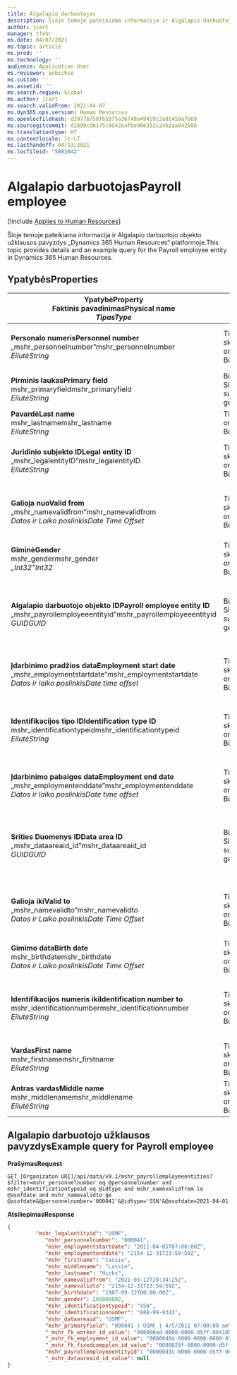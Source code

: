 ```yaml
---
title: Algalapio darbuotojas
description: Šioje temoje pateikiama informacija ir Algalapio darbuotojo objekto užklausos pavyzdys „Dynamics 365 Human Resources“ platformoje.
author: jcart
manager: tfehr
ms.date: 04/07/2021
ms.topic: article
ms.prod: ''
ms.technology: ''
audience: Application User
ms.reviewer: anbichse
ms.custom: ''
ms.assetid: ''
ms.search.region: Global
ms.author: jcart
ms.search.validFrom: 2021-04-07
ms.dyn365.ops.version: Human Resources
ms.openlocfilehash: d3977b758f65875a36749a49459c2a81459a7b69
ms.sourcegitcommit: d18d9cdb175c9d42eafbed66352c24b2aa94258b
ms.translationtype: HT
ms.contentlocale: lt-LT
ms.lasthandoff: 04/13/2021
ms.locfileid: "5882042"
---
```

# <a name="payroll-employee"></a><span data-ttu-id="1d451-103">Algalapio darbuotojas</span><span class="sxs-lookup"><span data-stu-id="1d451-103">Payroll employee</span></span>

[!include [Applies to Human Resources](../includes/applies-to-hr.md)]

<span data-ttu-id="1d451-104">Šioje temoje pateikiama informacija ir Algalapio darbuotojo objekto užklausos pavyzdys „Dynamics 365 Human Resources“ platformoje.</span><span class="sxs-lookup"><span data-stu-id="1d451-104">This topic provides details and an example query for the Payroll employee entity in Dynamics 365 Human Resources.</span></span>

## <a name="properties"></a><span data-ttu-id="1d451-105">Ypatybės</span><span class="sxs-lookup"><span data-stu-id="1d451-105">Properties</span></span>

| <span data-ttu-id="1d451-106">Ypatybė</span><span class="sxs-lookup"><span data-stu-id="1d451-106">Property</span></span><br><span data-ttu-id="1d451-107">**Faktinis pavadinimas**</span><span class="sxs-lookup"><span data-stu-id="1d451-107">**Physical name**</span></span><br><span data-ttu-id="1d451-108">**_Tipas_**</span><span class="sxs-lookup"><span data-stu-id="1d451-108">**_Type_**</span></span> | <span data-ttu-id="1d451-109">Naudoti</span><span class="sxs-lookup"><span data-stu-id="1d451-109">Use</span></span> | <span data-ttu-id="1d451-110">Aprašas</span><span class="sxs-lookup"><span data-stu-id="1d451-110">Description</span></span> |
| --- | --- | --- |
| <span data-ttu-id="1d451-111">**Personalo numeris**</span><span class="sxs-lookup"><span data-stu-id="1d451-111">**Personnel number**</span></span><br><span data-ttu-id="1d451-112">„mshr_personnelnumber”</span><span class="sxs-lookup"><span data-stu-id="1d451-112">mshr_personnelnumber</span></span><br><span data-ttu-id="1d451-113">*Eilutė*</span><span class="sxs-lookup"><span data-stu-id="1d451-113">*String*</span></span> | <span data-ttu-id="1d451-114">Tik skaitomas</span><span class="sxs-lookup"><span data-stu-id="1d451-114">Read-only</span></span><br><span data-ttu-id="1d451-115">Būtina</span><span class="sxs-lookup"><span data-stu-id="1d451-115">Required</span></span> | <span data-ttu-id="1d451-116">Unikalus darbuotojo personalo numeris.</span><span class="sxs-lookup"><span data-stu-id="1d451-116">The employee's unique personnel number.</span></span> |
| <span data-ttu-id="1d451-117">**Pirminis laukas**</span><span class="sxs-lookup"><span data-stu-id="1d451-117">**Primary field**</span></span><br><span data-ttu-id="1d451-118">mshr_primaryfield</span><span class="sxs-lookup"><span data-stu-id="1d451-118">mshr_primaryfield</span></span><br><span data-ttu-id="1d451-119">*Eilutė*</span><span class="sxs-lookup"><span data-stu-id="1d451-119">*String*</span></span> | <span data-ttu-id="1d451-120">Būtina</span><span class="sxs-lookup"><span data-stu-id="1d451-120">Required</span></span><br><span data-ttu-id="1d451-121">Sistemos sugeneruota</span><span class="sxs-lookup"><span data-stu-id="1d451-121">System generated</span></span> |  |
| <span data-ttu-id="1d451-122">**Pavardė**</span><span class="sxs-lookup"><span data-stu-id="1d451-122">**Last name**</span></span><br><span data-ttu-id="1d451-123">mshr_lastname</span><span class="sxs-lookup"><span data-stu-id="1d451-123">mshr_lastname</span></span><br><span data-ttu-id="1d451-124">*Eilutė*</span><span class="sxs-lookup"><span data-stu-id="1d451-124">*String*</span></span> | <span data-ttu-id="1d451-125">Tik skaityti</span><span class="sxs-lookup"><span data-stu-id="1d451-125">Read only</span></span><br><span data-ttu-id="1d451-126">Būtina</span><span class="sxs-lookup"><span data-stu-id="1d451-126">Required</span></span> | <span data-ttu-id="1d451-127">Darbuotojo pavardė.</span><span class="sxs-lookup"><span data-stu-id="1d451-127">Employee last name.</span></span> |
| <span data-ttu-id="1d451-128">**Juridinio subjekto ID**</span><span class="sxs-lookup"><span data-stu-id="1d451-128">**Legal entity ID**</span></span><br><span data-ttu-id="1d451-129">„mshr_legalentityID”</span><span class="sxs-lookup"><span data-stu-id="1d451-129">mshr_legalentityID</span></span><br><span data-ttu-id="1d451-130">*Eilutė*</span><span class="sxs-lookup"><span data-stu-id="1d451-130">*String*</span></span> | <span data-ttu-id="1d451-131">Tik skaitomas</span><span class="sxs-lookup"><span data-stu-id="1d451-131">Read-only</span></span><br><span data-ttu-id="1d451-132">Būtina</span><span class="sxs-lookup"><span data-stu-id="1d451-132">Required</span></span> | <span data-ttu-id="1d451-133">Nurodo juridinį asmenį (įmonę).</span><span class="sxs-lookup"><span data-stu-id="1d451-133">Specifies the legal entity (company).</span></span> |
| <span data-ttu-id="1d451-134">**Galioja nuo**</span><span class="sxs-lookup"><span data-stu-id="1d451-134">**Valid from**</span></span><br><span data-ttu-id="1d451-135">„mshr_namevalidfrom”</span><span class="sxs-lookup"><span data-stu-id="1d451-135">mshr_namevalidfrom</span></span><br><span data-ttu-id="1d451-136">*Datos ir Laiko poslinkis*</span><span class="sxs-lookup"><span data-stu-id="1d451-136">*Date Time Offset*</span></span> | <span data-ttu-id="1d451-137">Tik skaitomas</span><span class="sxs-lookup"><span data-stu-id="1d451-137">Read-only</span></span> <br><span data-ttu-id="1d451-138">Būtina</span><span class="sxs-lookup"><span data-stu-id="1d451-138">Required</span></span> | <span data-ttu-id="1d451-139">Data, nuo kurios galioja darbuotojo informacija.</span><span class="sxs-lookup"><span data-stu-id="1d451-139">Date the employee information is valid from.</span></span>  |
| <span data-ttu-id="1d451-140">**Giminė**</span><span class="sxs-lookup"><span data-stu-id="1d451-140">**Gender**</span></span><br><span data-ttu-id="1d451-141">mshr_gender</span><span class="sxs-lookup"><span data-stu-id="1d451-141">mshr_gender</span></span><br><span data-ttu-id="1d451-142">*„Int32”*</span><span class="sxs-lookup"><span data-stu-id="1d451-142">*Int32*</span></span> | <span data-ttu-id="1d451-143">Tik skaitomas</span><span class="sxs-lookup"><span data-stu-id="1d451-143">Read-only</span></span><br><span data-ttu-id="1d451-144">Būtina</span><span class="sxs-lookup"><span data-stu-id="1d451-144">Required</span></span> | <span data-ttu-id="1d451-145">Darbuotojo lytis.</span><span class="sxs-lookup"><span data-stu-id="1d451-145">The employee's gender.</span></span> |
| <span data-ttu-id="1d451-146">**Algalapio darbuotojo objekto ID**</span><span class="sxs-lookup"><span data-stu-id="1d451-146">**Payroll employee entity ID**</span></span><br><span data-ttu-id="1d451-147">„mshr_payrollemployeeentityid”</span><span class="sxs-lookup"><span data-stu-id="1d451-147">mshr_payrollemployeeentityid</span></span><br><span data-ttu-id="1d451-148">*GUID*</span><span class="sxs-lookup"><span data-stu-id="1d451-148">*GUID*</span></span> | <span data-ttu-id="1d451-149">Būtina</span><span class="sxs-lookup"><span data-stu-id="1d451-149">Required</span></span><br><span data-ttu-id="1d451-150">Sistemos sugeneruota</span><span class="sxs-lookup"><span data-stu-id="1d451-150">System generated</span></span> | <span data-ttu-id="1d451-151">Sistemos sukurta GUID reikšmė, skirta unikaliai atpažinti darbuotoją.</span><span class="sxs-lookup"><span data-stu-id="1d451-151">A system-generated GUID value to uniquely identify the employee.</span></span> |
| <span data-ttu-id="1d451-152">**Įdarbinimo pradžios data**</span><span class="sxs-lookup"><span data-stu-id="1d451-152">**Employment start date**</span></span><br><span data-ttu-id="1d451-153">„mshr_employmentstartdate”</span><span class="sxs-lookup"><span data-stu-id="1d451-153">mshr_employmentstartdate</span></span><br><span data-ttu-id="1d451-154">*Datos ir laiko poslinkis*</span><span class="sxs-lookup"><span data-stu-id="1d451-154">*Date time offset*</span></span> | <span data-ttu-id="1d451-155">Tik skaitomas</span><span class="sxs-lookup"><span data-stu-id="1d451-155">Read-only</span></span><br><span data-ttu-id="1d451-156">Būtina</span><span class="sxs-lookup"><span data-stu-id="1d451-156">Required</span></span> | <span data-ttu-id="1d451-157">Darbuotojo įdarbinimo pradžios data.</span><span class="sxs-lookup"><span data-stu-id="1d451-157">The start date of the employee's employment.</span></span> |
| <span data-ttu-id="1d451-158">**Identifikacijos tipo ID**</span><span class="sxs-lookup"><span data-stu-id="1d451-158">**Identification type ID**</span></span><br><span data-ttu-id="1d451-159">mshr_identificationtypeid</span><span class="sxs-lookup"><span data-stu-id="1d451-159">mshr_identificationtypeid</span></span><br><span data-ttu-id="1d451-160">*Eilutė*</span><span class="sxs-lookup"><span data-stu-id="1d451-160">*String*</span></span> |<span data-ttu-id="1d451-161">Tik skaitomas</span><span class="sxs-lookup"><span data-stu-id="1d451-161">Read-only</span></span><br><span data-ttu-id="1d451-162">Būtina</span><span class="sxs-lookup"><span data-stu-id="1d451-162">Required</span></span> | <span data-ttu-id="1d451-163">Darbuotojui apibrėžtas identifikacijos tipas.</span><span class="sxs-lookup"><span data-stu-id="1d451-163">The identification type defined for the employee.</span></span> |
| <span data-ttu-id="1d451-164">**Įdarbinimo pabaigos data**</span><span class="sxs-lookup"><span data-stu-id="1d451-164">**Employment end date**</span></span><br><span data-ttu-id="1d451-165">„mshr_employmentenddate”</span><span class="sxs-lookup"><span data-stu-id="1d451-165">mshr_employmentenddate</span></span><br><span data-ttu-id="1d451-166">*Datos ir laiko poslinkis*</span><span class="sxs-lookup"><span data-stu-id="1d451-166">*Date time offset*</span></span> | <span data-ttu-id="1d451-167">Tik skaitomas</span><span class="sxs-lookup"><span data-stu-id="1d451-167">Read-only</span></span><br><span data-ttu-id="1d451-168">Būtina</span><span class="sxs-lookup"><span data-stu-id="1d451-168">Required</span></span> |<span data-ttu-id="1d451-169">Darbuotojo įdarbinimo pabaiga.</span><span class="sxs-lookup"><span data-stu-id="1d451-169">The end of the employee's employment.</span></span>  |
| <span data-ttu-id="1d451-170">**Srities Duomenys ID**</span><span class="sxs-lookup"><span data-stu-id="1d451-170">**Data area ID**</span></span><br><span data-ttu-id="1d451-171">„mshr_dataareaid_id”</span><span class="sxs-lookup"><span data-stu-id="1d451-171">mshr_dataareaid_id</span></span><br><span data-ttu-id="1d451-172">*GUID*</span><span class="sxs-lookup"><span data-stu-id="1d451-172">*GUID*</span></span> | <span data-ttu-id="1d451-173">Būtina</span><span class="sxs-lookup"><span data-stu-id="1d451-173">Required</span></span> <br><span data-ttu-id="1d451-174">Sistemos sugeneruota</span><span class="sxs-lookup"><span data-stu-id="1d451-174">System generated</span></span> | <span data-ttu-id="1d451-175">Sistemos sukurta GUID vertė, rodanti juridinį subjektą (įmonę).</span><span class="sxs-lookup"><span data-stu-id="1d451-175">System-generated GUID value identifying the legal entity (company).</span></span> |
| <span data-ttu-id="1d451-176">**Galioja iki**</span><span class="sxs-lookup"><span data-stu-id="1d451-176">**Valid to**</span></span><br><span data-ttu-id="1d451-177">„mshr_namevalidto”</span><span class="sxs-lookup"><span data-stu-id="1d451-177">mshr_namevalidto</span></span><br><span data-ttu-id="1d451-178">*Datos ir Laiko poslinkis*</span><span class="sxs-lookup"><span data-stu-id="1d451-178">*Date Time Offset*</span></span> |  <span data-ttu-id="1d451-179">Tik skaitomas</span><span class="sxs-lookup"><span data-stu-id="1d451-179">Read-only</span></span><br><span data-ttu-id="1d451-180">Būtina</span><span class="sxs-lookup"><span data-stu-id="1d451-180">Required</span></span> | <span data-ttu-id="1d451-181">Data, iki kurios galioja darbuotojo informacija.</span><span class="sxs-lookup"><span data-stu-id="1d451-181">Date the employee information is valid to.</span></span> |
| <span data-ttu-id="1d451-182">**Gimimo data**</span><span class="sxs-lookup"><span data-stu-id="1d451-182">**Birth date**</span></span><br><span data-ttu-id="1d451-183">mshr_birthdate</span><span class="sxs-lookup"><span data-stu-id="1d451-183">mshr_birthdate</span></span><br><span data-ttu-id="1d451-184">*Datos ir Laiko poslinkis*</span><span class="sxs-lookup"><span data-stu-id="1d451-184">*Date Time Offset*</span></span> | <span data-ttu-id="1d451-185">Tik skaitomas</span><span class="sxs-lookup"><span data-stu-id="1d451-185">Read-only</span></span> <br><span data-ttu-id="1d451-186">Būtina</span><span class="sxs-lookup"><span data-stu-id="1d451-186">Required</span></span> | <span data-ttu-id="1d451-187">Darbuotojo gimimo data</span><span class="sxs-lookup"><span data-stu-id="1d451-187">The employee's birth date</span></span> |
| <span data-ttu-id="1d451-188">**Identifikacijos numeris iki**</span><span class="sxs-lookup"><span data-stu-id="1d451-188">**Identification number to**</span></span><br><span data-ttu-id="1d451-189">mshr_identificationnumber</span><span class="sxs-lookup"><span data-stu-id="1d451-189">mshr_identificationnumber</span></span><br><span data-ttu-id="1d451-190">*Eilutė*</span><span class="sxs-lookup"><span data-stu-id="1d451-190">*String*</span></span> | <span data-ttu-id="1d451-191">Tik skaitomas</span><span class="sxs-lookup"><span data-stu-id="1d451-191">Read-only</span></span> <br><span data-ttu-id="1d451-192">Būtina</span><span class="sxs-lookup"><span data-stu-id="1d451-192">Required</span></span> |<span data-ttu-id="1d451-193">Darbuotojui apibrėžtas identifikacijos numeris.</span><span class="sxs-lookup"><span data-stu-id="1d451-193">The identification number defined for the employee.</span></span>  |
| <span data-ttu-id="1d451-194">**Vardas**</span><span class="sxs-lookup"><span data-stu-id="1d451-194">**First name**</span></span><br><span data-ttu-id="1d451-195">mshr_firstname</span><span class="sxs-lookup"><span data-stu-id="1d451-195">mshr_firstname</span></span><br><span data-ttu-id="1d451-196">*Eilutė*</span><span class="sxs-lookup"><span data-stu-id="1d451-196">*String*</span></span> | <span data-ttu-id="1d451-197">Tik skaitomas</span><span class="sxs-lookup"><span data-stu-id="1d451-197">Read-only</span></span><br><span data-ttu-id="1d451-198">Būtina</span><span class="sxs-lookup"><span data-stu-id="1d451-198">Required</span></span> | <span data-ttu-id="1d451-199">Darbuotojo vardas.</span><span class="sxs-lookup"><span data-stu-id="1d451-199">Employee first name.</span></span> |
| <span data-ttu-id="1d451-200">**Antras vardas**</span><span class="sxs-lookup"><span data-stu-id="1d451-200">**Middle name**</span></span><br><span data-ttu-id="1d451-201">mshr_middlename</span><span class="sxs-lookup"><span data-stu-id="1d451-201">mshr_middlename</span></span><br><span data-ttu-id="1d451-202">*Eilutė*</span><span class="sxs-lookup"><span data-stu-id="1d451-202">*String*</span></span> | <span data-ttu-id="1d451-203">Tik skaitomas</span><span class="sxs-lookup"><span data-stu-id="1d451-203">Read-only</span></span><br><span data-ttu-id="1d451-204">Būtina</span><span class="sxs-lookup"><span data-stu-id="1d451-204">Required</span></span> |<span data-ttu-id="1d451-205">Darbuotojo antras vardas.</span><span class="sxs-lookup"><span data-stu-id="1d451-205">Employee middle name.</span></span>  |

## <a name="example-query-for-payroll-employee"></a><span data-ttu-id="1d451-206">Algalapio darbuotojo užklausos pavyzdys</span><span class="sxs-lookup"><span data-stu-id="1d451-206">Example query for Payroll employee</span></span>

<span data-ttu-id="1d451-207">**Prašymas**</span><span class="sxs-lookup"><span data-stu-id="1d451-207">**Request**</span></span>

```http
GET [Organizaton URI]/api/data/v9.1/mshr_payrollemployeeentities?$filter=mshr_personnelnumber eq @personnelnumber and mshr_identificationtypeid eq @idtype and mshr_namevalidfrom le @asofdate and mshr_namevalidto ge @asofdate&@personnelnumber='000041'&@idtype='SSN'&@asofdate=2021-04-01
```

<span data-ttu-id="1d451-208">**Atsiliepimas**</span><span class="sxs-lookup"><span data-stu-id="1d451-208">**Response**</span></span>

```json
{
         "mshr_legalentityid": "USMF",
            "mshr_personnelnumber": "000041",
            "mshr_employmentstartdate": "2011-04-05T07:00:00Z",
            "mshr_employmentenddate": "2154-12-31T23:59:59Z",
            "mshr_firstname": "Cassie",
            "mshr_middlename": "Lassie",
            "mshr_lastname": "Hicks",
            "mshr_namevalidfrom": "2021-03-12T20:34:25Z",
            "mshr_namevalidto": "2154-12-31T23:59:59Z",
            "mshr_birthdate": "1987-09-12T00:00:00Z",
            "mshr_gender": 200000002,
            "mshr_identificationtypeid": "SSN",
            "mshr_identificationnumber": "888-99-9342",
            "mshr_dataareaid": "USMF",
            "mshr_primaryfield": "000041 | USMF | 4/5/2011 07:00:00 am",
            "_mshr_fk_worker_id_value": "000000ad-0000-0000-d5ff-004105000000",
            "_mshr_fk_employment_id_value": "00000d0d-0000-0000-0600-014105000000",
            "_mshr_fk_fixedcompplan_id_value": "0000029f-0000-0000-d5ff-004105000000",
            "mshr_payrollemployeeentityid": "00000d3c-0000-0000-d5ff-004105000000",
            "_mshr_dataareaid_id_value": null
}
```
